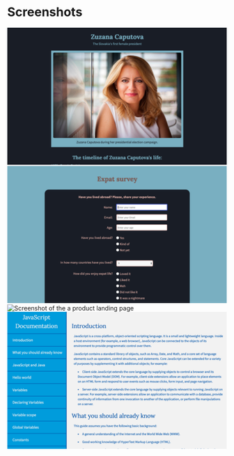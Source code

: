 # Screenshots
![Screenshot of the a tribute page](./Tribute_Page_Screenshot.png)
![Screenshot of the a survey form page](./Survey_Form_Screenshot.png)
![Screenshot of the a product landing page](./Product_Landind_Page_Screenshot.png)
![Screenshot of the a technical documentation page](./Technical_Documentation_Page_Screenshot.png)